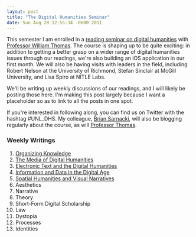 ```yaml
---
layout: post
title: "The Digital Humanities Seminar"
date: Sun Aug 28 12:55:34 -0600 2011
---
```


This semester I am enrolled in a [reading seminar on digital humanities](http://railroads.unl.edu/blog/wp-content/uploads/2011/08/946seminar.syllabus.pdf) with [Professor William Thomas](http://railroads.unl.edu/blog/?p=548). The course is shaping up to be quite exciting: in addition to getting a better grasp on a wider range of digital humanities issues through our readings, we're also building an iOS application in our first month. We will also be having visits with leaders in the field, including Robert Nelson at the University of Richmond, Stefan Sinclair at McGill University, and Lisa Spiro at NITLE Labs.

We'll be writing up weekly discussions of our readings, and I will likely be posting those here. I'm making this post largely because I want a placeholder so as to link to all the posts in one spot.

If you're interested in following along, you can find us on Twitter with the hashtag #UNL_DHS. My colleague, [Brian Sarnacki](http://briansarnacki.com), will also be blogging regularly about the course, as will [Professor Thomas](http://railroads.unl.edu/blog/).

### Weekly Writings ###

1.  <a href="http://jasonheppler.org/organizing-knowledge-and-the-future-of-the-humanities.html">Organizing Knowledge</a>
2.  <a href="http://jasonheppler.org/the-medium-of-digital-humanities.html">The Media of Digital Humanities</a>
3.  [Electronic Text and the Digital Humanities](http://jasonheppler.org/the-digital-humanities-seminar.html)
4.  <a
    href="http://jasonheppler.org/information-in-the-digital-age.html">Information and Data in the Digital Age</a>
5.  <a href="http://jasonheppler.org/spatial-humanities-.html">Spatial Humanities and Visual Narratives</a>
6.  Aesthetics
7.  Narrative
8.  Theory
9.  Short-Form Digital Scholarship
10.  Law
11.  Dystopia
12.  Processes
13.  Identities
